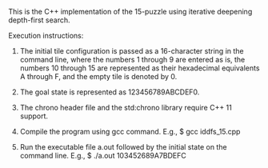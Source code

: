 This is the C++ implementation of the 15-puzzle using iterative deepening depth-first search.

Execution instructions:
1. The initial tile configuration is passed as a 16-character string in the command line, where the numbers 1 through 9 are entered as is, the numbers 10 through 15 are represented as their hexadecimal equivalents A through F, and the empty tile is denoted by 0.

2. The goal state is represented as 123456789ABCDEF0.

3. The chrono header file and the std:chrono library require C++ 11 support.

4. Compile the program using gcc command.
	E.g., $ gcc iddfs_15.cpp

5. Run the executable file a.out followed by the initial state on the command line.
	E.g., $ ./a.out 103452689A7BDEFC
